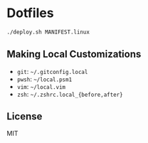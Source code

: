 # Dotfiles

```bash
./deploy.sh MANIFEST.linux
```

## Making Local Customizations

- `git`: `~/.gitconfig.local`
- `pwsh`: `~/local.psm1`
- `vim`: `~/local.vim`
- `zsh`: `~/.zshrc.local_{before,after}`

## License

MIT
